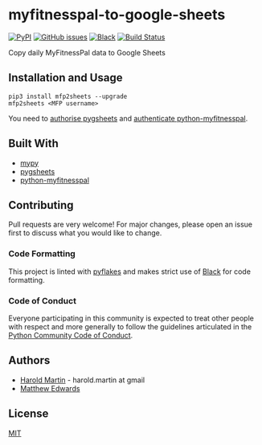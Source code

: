 # myfitnesspal-to-google-sheets

[![PyPI](https://img.shields.io/pypi/v/mfp2sheets.svg)](https://pypi.org/project/mfp2sheets/)
[![GitHub issues](https://img.shields.io/github/issues-raw/hbmartin/myfitnesspal-to-google-sheets.svg)](https://github.com/hbmartin/myfitnesspal-to-google-sheets/issues)
[![Black](https://img.shields.io/badge/code%20style-black-000000.svg)](https://github.com/ambv/black)
[![Build Status](https://travis-ci.com/hbmartin/myfitnesspal-to-google-sheets.svg?branch=master)](https://travis-ci.com/hbmartin/myfitnesspal-to-google-sheets)

Copy daily MyFitnessPal data to Google Sheets

## Installation and Usage

```
pip3 install mfp2sheets --upgrade
mfp2sheets <MFP username>
```

You need to [authorise pygsheets](https://pygsheets.readthedocs.io/en/stable/authorization.html) and [authenticate python-myfitnesspal](https://github.com/coddingtonbear/python-myfitnesspal#authentication).

## Built With

* [mypy](http://mypy-lang.org/)
* [pygsheets](https://pygsheets.readthedocs.io/en/stable/index.html)
* [python-myfitnesspal](https://github.com/coddingtonbear/python-myfitnesspal)


## Contributing

Pull requests are very welcome! For major changes, please open an issue first to discuss what you would like to change.

### Code Formatting

This project is linted with [pyflakes](https://github.com/PyCQA/pyflakes) and makes strict use of [Black](https://github.com/ambv/black) for code formatting.

### Code of Conduct

Everyone participating in this community is expected to treat other people with respect and more generally to follow the guidelines articulated in the [Python Community Code of Conduct](https://www.python.org/psf/codeofconduct/).

## Authors

* [Harold Martin](https://www.linkedin.com/in/harold-martin-98526971/) - harold.martin at gmail
* [Matthew Edwards](https://github.com/mje-nz)

## License

[MIT](LICENSE.txt)